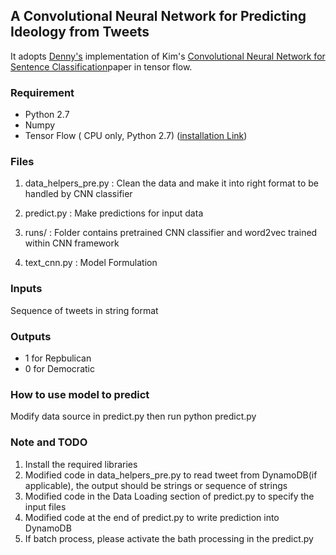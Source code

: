 ## A Convolutional Neural Network for Predicting Ideology from Tweets

It adopts [Denny's][2] implementation of Kim's [Convolutional Neural Network for Sentence Classification][1]paper in tensor flow. 

### Requirement
* Python 2.7
* Numpy
* Tensor Flow ( CPU only, Python 2.7) ([installation Link][3])

### Files
1. data_helpers_pre.py 
   : Clean the data and make it into right format to be handled by CNN classifier

2. predict.py
   : Make predictions for input data

3. runs/
   : Folder contains pretrained CNN classifier and word2vec trained within CNN framework

4. text_cnn.py
   : Model Formulation

### Inputs
Sequence of tweets in string format

### Outputs
* 1 for Repbulican
* 0 for Democratic

### How to use model to predict
Modify data source in predict.py
then run python predict.py

### Note and TODO
1. Install the required libraries
2. Modified code in data_helpers_pre.py to read tweet from DynamoDB(if applicable), the output should be strings or sequence of strings
3. Modified code in the Data Loading section of predict.py to specify the input files 
4. Modified code at the end of predict.py to write prediction into DynamoDB
5. If batch process, please activate the bath processing in the predict.py
 
[1]: https://arxiv.org/abs/1408.5882   
[2]: https://github.com/dennybritz/cnn-text-classification-tf/blob/master/README.md
[3]: https://www.tensorflow.org/versions/r0.11/get_started/os_setup.html

